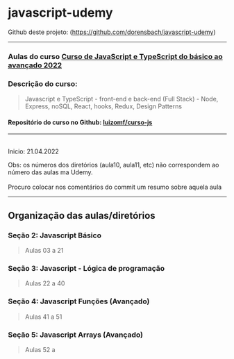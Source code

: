 # javascript-udemy
Github deste projeto: (https://github.com/dorensbach/javascript-udemy)
***
### Aulas do curso [Curso de JavaScript e TypeScript do básico ao avançado 2022](https://www.udemy.com/course/curso-de-javascript-moderno-do-basico-ao-avancado/learn/lecture/16331758#overview)

### Descrição do curso:
>Javascript e TypeScript - front-end e back-end (Full Stack) - Node, Express, noSQL, React, hooks, Redux, Design Patterns
#### Repositório do curso no Github: [luizomf/curso-js](https://github.com/luizomf/curso-js)

***
\
Inicio: 21.04.2022

Obs: os números dos diretórios (aula10, aula11, etc) não correspondem ao número das aulas ma Udemy.
\
\
Procuro colocar nos comentários do commit um resumo sobre aquela aula


***
## Organização das aulas/diretórios

### Seção 2: Javascript Básico
>Aulas 03 a 21
### Seção 3: Javascript - Lógica de programação
>Aulas 22 a 40
### Seção 4: Javascript Funções (Avançado)
>Aulas 41 a 51
### Seção 5: Javascript Arrays (Avançado)
>Aulas 52 a 
